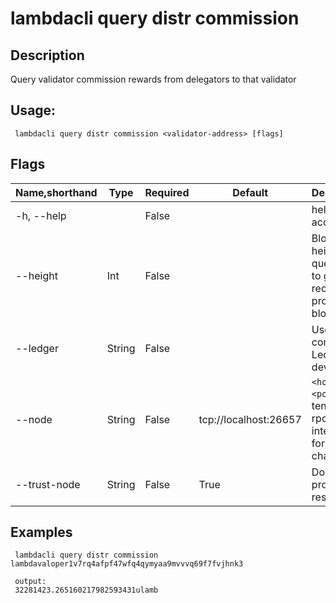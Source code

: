 # lambdacli query distr commission

## Description

Query validator commission rewards from delegators to that validator

## Usage:

```
 lambdacli query distr commission <validator-address> [flags]
```

## Flags

| Name,shorthand | Type   | Required | Default               | Description                                                  |
| -------------- | ------ | -------- | --------------------- | ------------------------------------------------------------ |
| -h, --help     |        | False    |                       | help for account                                             |
| --height       | Int    | False    |                       | Block height to query, omit to get most recent provable block|
| --ledger       | String | False    |                       | Use a connected Ledger device                                |
| --node         | String | False    | tcp://localhost:26657 | `<host>:<port>`to tendermint rpc interface for this chain    |
| --trust-node   | String | False    | True                  | Don't verify proofs for responses                            |


## Examples

```
 lambdacli query distr commission lambdavaloper1v7rq4afpf47wfq4qymyaa9mvvvq69f7fvjhnk3
 
 output:
 32281423.265160217982593431ulamb
```

​           
